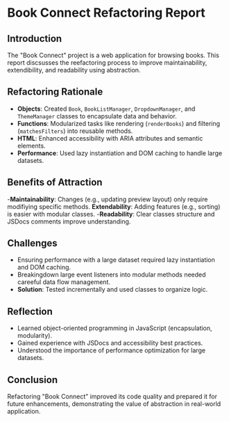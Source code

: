 # Book Connect Refactoring Report

## Introduction
The "Book Connect" project is a web application for browsing books. This report discsusses the reefactoring process to improve maintainability, extendibility, and readability using abstraction.

## Refactoring Rationale
- **Objects**: Created `Book`, `BookListManager`, `DropdownManager`, and `ThemeManager` classes to encapsulate data and behavior.
- **Functions**: Modularized tasks like rendering (`renderBooks`) and filtering (`matchesFilters`) into reusable methods.
- **HTML**: Enhanced accessibility with ARIA attributes and semantic elements.
- **Performance**: Used lazy instantiation and DOM caching to handle large datasets.

## Benefits of Attraction
-**Maintainability**: Changes (e.g., updating preview layout) only require modifiying specific methods.
**Extendability**: Adding features (e.g., sorting) is easier with modular classes.
-**Readability**: Clear classes structure and JSDocs comments improve understanding.

## Challenges
- Ensuring performance with a large dataset required lazy instantiation and DOM caching.
- Breakingdown large event listeners into modular methods needed careeful data flow management.
- **Solution**: Tested incrementally and used classes to organize logic.

## Reflection
- Learned object-oriented programming in JavaScript (encapsulation, modularity).
- Gained experience with JSDocs and accessibility best practices.
- Understood the importance of performance optimization for large datasets.

## Conclusion
Refactoring "Book Connect" improved its code quality and prepared it for future enhancements, demonstrating the value of abstraction in real-world application.